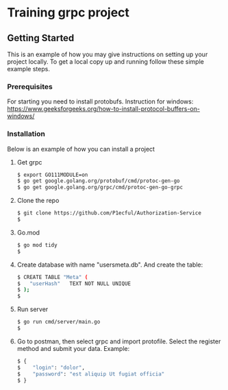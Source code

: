 # Training grpc project

## Getting Started

This is an example of how you may give instructions on setting up your project locally.
To get a local copy up and running follow these simple example steps.

### Prerequisites

For starting you need to install protobufs. 
Instruction for windows: https://www.geeksforgeeks.org/how-to-install-protocol-buffers-on-windows/

### Installation

Below is an example of how you can install a project
1. Get grpc
   ```sh
   $ export GO111MODULE=on
   $ go get google.golang.org/protobuf/cmd/protoc-gen-go
   $ go get google.golang.org/grpc/cmd/protoc-gen-go-grpc
   ```
2. Clone the repo
   ```sh
   $ git clone https://github.com/P1ecful/Authorization-Service
   $
   ```
3. Go.mod
   ```sh
   $ go mod tidy
   $ 
   ```
 4. Create database with name "usersmeta.db". And create the table:
       ```sh
      $ CREATE TABLE "Meta" (
	   $   "userHash"	TEXT NOT NULL UNIQUE
      $ );
      $
     ```
 5. Run server
     ```sh
     $ go run cmd/server/main.go
     $
     ```

6. Go to postman, then select grpc and import protofile. Select the register method and submit your data. Example:
   ```sh
   $ {
   $    "login": "dolor",
   $    "password": "est aliquip Ut fugiat officia"
   $ }
   ```
